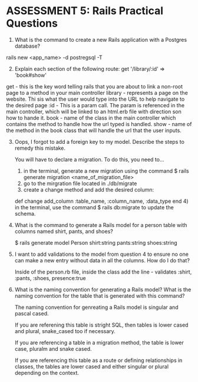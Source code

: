 # ASSESSMENT 5: Rails Practical Questions

1. What is the command to create a new Rails application with a Postgres database?

rails new <app_name> -d postregsql -T



2. Explain each section of the following route:  get '/library/:id' => 'book#show'

get - this is the key word telling rails that you are about to link a non-root page to a method in your main controller
library - represents a page on the website. Thi sis what the user would type into the URL to help navigate to the desired page
:id - This is a param call. The param is referenced in the main controller, which will be linked to an html.erb file with direction son how to hande it.
book - name of the class in the main controller which contains the method to handle how the url typed is handled.
show - name of the method in the book class that will handle the url that the user inputs.


3. Oops, I forgot to add a foreign key to my model. Describe the steps to remedy this mistake.

    You will have to declare a migration. To do this, you need to...
    1) in the terminal, generate a new migration using the command
        $ rails generate migration <name_of_migration_file>
    2) go to the mirgration file located in ./db/migrate
    3) create a change method and add the desired column:
    
    def change
        add_column :table_name, :column_name, :data_type
    end
    4) in the terminal, use the command $ rails db:migrate to update the schema.




4. What is the command to generate a Rails model for a person table with columns named shirt, pants, and shoes?

    $ rails generate model Person shirt:string pants:string shoes:string

5. I want to add validations to the model from question 4 to ensure no one can make a new entry without data in all the columns. How do I do that?

    Inside of the person.rb file, inside the class add the line - 
    validates :shirt, :pants, :shoes, presence:true

6. What is the naming convention for generating a Rails model? What is the naming convention for the table that is generated with this command?

    The naming convention for genreating a Rails model is singular and pascal cased.


    If you are referening this table is stright SQL, then tables is lower cased and plural, snake_cased too if necessary.

    If you are referencing a table in a migration method, the table is lower case, pluralm and snake cased.

    If you are referencing this table as a route or defining relationships in classes, the tables are lower cased and either singular or plural depending on the context. 
